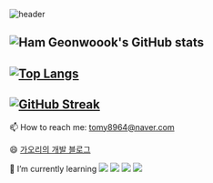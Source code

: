 
![header](https://capsule-render.vercel.app/api?type=wave&color=auto&height=200&section=header&text=Ham%20Geonwook&fontAlignY=40&animation=twinkling&fontSize=50&theme=dark)

<!--![test](https://port-0-githubtest-6w1j2alm1y5up7.sel5.cloudtype.app/api/tomy8964)
---------------------------
-->
![Ham Geonwoook's GitHub stats](https://github-readme-stats.vercel.app/api?username=tomy8964&show_icons=true&theme=dark)  
------------------------------
[![Top Langs](https://github-readme-stats.vercel.app/api/top-langs/?username=tomy8964&layout=compact&theme=dark)](https://github.com/anuraghazra/github-readme-stats)
------------------------------
[![GitHub Streak](https://github-readme-streak-stats.herokuapp.com/?user=tomy8964&theme=dark)](https://git.io/streak-stats)
------------------------------

📫 How to reach me: tomy8964@naver.com   

😄 [가오리의 개발 블로그](https://tomy8964.github.io/)

🌱 I’m currently learning   <img src="https://img.shields.io/badge/spring-6DB33F?style=for-the-badge&logo=spring&logoColor=white"> <img src="https://img.shields.io/badge/Spring Boot-6DB33F?style=for-the-badge&logo=Spring Boot&logoColor=white"> <img src="https://img.shields.io/badge/github-181717?style=for-the-badge&logo=github&logoColor=white"> <img src="https://img.shields.io/badge/IntelliJ IDEA-000000?style=for-the-badge&logo=IntelliJ IDEA&logoColor=white">

<!--
**tomy8964/tomy8964** is a ✨ _special_ ✨ repository because its `README.md` (this file) appears on your GitHub profile.

Here are some ideas to get you started:

- 🔭 I’m currently working on ...
- 🌱 I’m currently learning ...
- 👯 I’m looking to collaborate on ...
- 🤔 I’m looking for help with ...
- 💬 Ask me about ...
- 📫 How to reach me: ...
- 😄 Pronouns: ...
- ⚡ Fun fact: ...
-->
